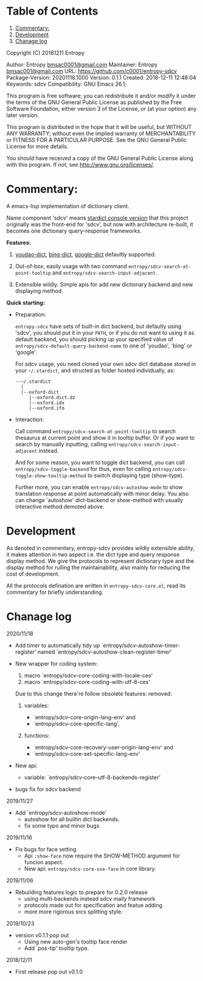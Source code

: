 # Table of Contents

1.  [Commentary:](#orgcaffc57)
2.  [Development](#org60c5253)
3.  [Chanage log](#orgd0ef3c4)

Copyright (C) 20181211  Entropy

Author:           Entropy <bmsac0001@gmail.com>
Maintainer:       Entropy <bmsac001@gmail.com>
URL:              <https://github.com/c0001/entropy-sdcv>
Package-Version:  20201118.1000
Version:          0.1.1
Created:          2018-12-11 12:48:04
Keywords:         sdcv
Compatibility:    GNU Emacs 26.1;

This program is free software; you can redistribute it and/or modify
it under the terms of the GNU General Public License as published by
the Free Software Foundation, either version 3 of the License, or
(at your option) any later version.

This program is distributed in the hope that it will be useful,
but WITHOUT ANY WARRANTY; without even the implied warranty of
MERCHANTABILITY or FITNESS FOR A PARTICULAR PURPOSE.  See the
GNU General Public License for more details.

You should have received a copy of the GNU General Public License
along with this program.  If not, see <http://www.gnu.org/licenses/>.


<a id="orgcaffc57"></a>

# Commentary:

A emacs-lisp implementation of dictionary client.

Name component 'sdcv' means [stardict console version](https://github.com/Dushistov/sdcv) that this
project originally was the front-end for 'sdcv', but now with
architecture re-built, it becomes one dictionary query-response
frameworks.

**Features:**

1.  [youdao-dict](https://github.com/xuchunyang/youdao-dictionary.el), [bing-dict](https://github.com/cute-jumper/bing-dict.el), [google-dict](https://github.com/atykhonov/google-translate) defaultly supported.

2.  Out-of-box, easily usage with two command
    `entropy/sdcv-search-at-point-tooltip` and
    `entropy/sdcv-search-input-adjacent`.

3.  Extensible wildly. Simple apis for add new dictionary backend
    and new displaying method.

**Quick starting:**

-   Preparation:

    `entropy-sdcv` have sets of built-in dict backend, but defautly
     using 'sdcv', you should put it in your `PATH`, or if you do not
     want to using it as default backend, you should picking up your
     specified value of `entropy/sdcv-default-query-backend-name` to
     one of 'youdao', 'bing' or 'google'.

    For sdcv usage, you need cloned your own sdcv dict database
    stored in your `~/.stardict`, and structed as folder hosted
    individually, as:

        --~/.stardict
          |
          |--oxford-dict
             |--oxford.dict.dz
             |--oxford.idx
             |--oxford.ifo

-   Interaction:

    Call command `entropy/sdcv-search-at-point-tooltip` to search
    thesaurus at current point and show it in tooltip buffer. Or if
    you want to search by manually inputting, calling
    `entropy/sdcv-search-input-adjacent` instead.

    And for some reason, you want to toggle dict backend, you can
    call `entropy/sdcv-toggle-backend` for thus, even for calling
    `entropy/sdcv-toggle-show-tooltip-method` to switch displaying
    type (show-type).

    Further more, you can enable `entropy/sdcv-autoshow-mode` to show
    translation response at point automatically with minor delay. You
    also can change 'autoshow' dict-backend or show-method with usually
    interactive method demoted above.


<a id="org60c5253"></a>

# Development

As denoted in commentary, entropy-sdcv provides wildly extensible
ability, it makes attention in two aspect i.e. the dict type and
query response display method. We give the protocols to represent
dictionary type and the display method for rulling the
maintainability, also mainly for reducing the cost of development.

All the protocols defination are written in
`entropy-sdcv-core.el`, read its commentary for briefly
understanding.


<a id="orgd0ef3c4"></a>

# Chanage log

2020/11/18

-   Add timer to automatically tidy up
    \`entropy/sdcv-autoshow-timer-register' named
    \`entropy/sdcv-autoshow-clean-register-timer'
-   New wrapper for coding system:

    1.  macro \`entropy/sdcv-core-coding-with-locale-ces'
    2.  macro \`entropy/sdcv-core-coding-with-utf-8-ces'

    Due to this change there're follow obsolete features:
    removed:

    1.  variables:
        -   \`entropy/sdcv-core-origin-lang-env' and
        -   \`entropy/sdcv-core-specific-lang'.

    2.  functions:
        -   \`entropy/sdcv-core-recovery-user-origin-lang-env' and
        -   \`entropy/sdcv-core-set-specific-lang-env'

-   New api:
    -   variable: \`entropy/sdcv-core&#x2013;utf-8-backends-register'

-   bugs fix for sdcv backend

2019/11/27

-   Add \`entropy/sdcv-autoshow-mode'
    -   autoshow for all builtin dict backends.
    -   fix some typo and minor bugs

2019/11/16

-   Fix bugs for face setting
    -   Api `:show-face` now require the SHOW-METHOD argument for
        funcion aspect.
    -   New api: `entropy/sdcv-core-use-face` in core library.

2019/11/06

-   Rebuilding features logic to prepare for 0.2.0 release
    -   using multi-backends instead sdcv maily framework
    -   protocols made out for specification and featue adding
    -   more more rigorous srcs splitting style.

2019/10/23

-   version v0.1.1 pop out
    -   Using new auto-gen's tooltip face render
    -   Add \`pos-tip' tooltip type.

2018/12/11

-   First release pop out v0.1.0


<a id="org8649a60"></a>
